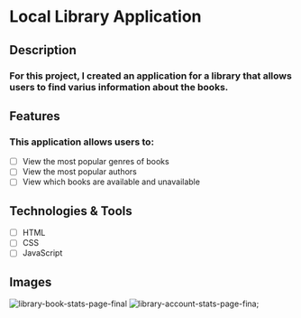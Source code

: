 # Local Library Application 

## Description
### For this project, I created an application for a library that allows users to find varius information about the books.

## Features
### This application allows users to:
- [ ] View the most popular genres of books
- [ ] View the most popular authors
- [ ] View which books are available and unavailable

## Technologies & Tools
- [ ] HTML
- [ ] CSS
- [ ] JavaScript

## Images
![library-book-stats-page-final](https://user-images.githubusercontent.com/80596387/141702095-ff3739bf-9ed6-4ed6-8005-0fbb50ccce2a.png)
![library-account-stats-page-fina;](https://user-images.githubusercontent.com/80596387/141702096-7a8b3e78-1cbf-4a34-a3dd-a78f68641e60.png)

